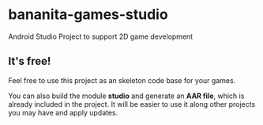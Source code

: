 # bananita-games-studio
Android Studio Project to support 2D game development

## It's free!
Feel free to use this project as an skeleton code base for your games.

You can also build the module **studio** and generate an **AAR file**, which is already included in the project.
It will be easier to use it along other projects you may have and apply updates.
